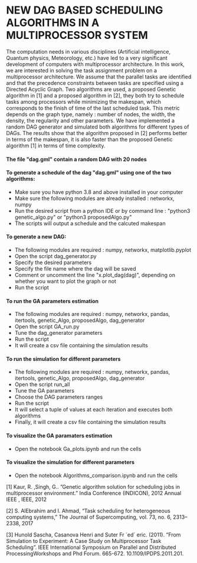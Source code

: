 # NEW DAG BASED SCHEDULING ALGORITHMS IN A MULTIPROCESSOR SYSTEM
The computation needs in various disciplines (Artificial intelligence, Quantum physics, Meteorology, etc.) 
have led to a very significant development of computers with multiprocessor architecture.
In this work, we are interested in solving the task assignment problem on a multiprocessor
architecture. We assume that the parallel tasks are identified and that the precedence constraints
between tasks are specified using a Directed Acyclic Graph. Two algorithms are
used, a proposed Genetic algorithm in [1] and a proposed algorithm in [2], they both try to
schedule tasks among processors while minimizing the makespan, which corresponds to
the finish of time of the last scheduled task.
This metric depends on the graph type, namely : number of nodes, the width, the density,
the regularity and other parameters. We have implemented a random DAG generator and
simulated both algorithms for different types of DAGs. The results show that the algorithm
proposed in [2] performs better in terms of the makespan, it is also faster than the proposed
Genetic algorithm [1] in terms of time complexity.

#### The file "dag.gml" contain a random DAG with 20 nodes
#### To generate a schedule of the dag "dag.gml" using one of the two algorithms:   
- Make sure you have python 3.8 and above installed in your computer
- Make sure the following modules are already installed : networkx, numpy
- Run the desired script from a python IDE or by command line : "python3 genetic_algo.py" or "python3 proposedAlgo.py"
- The scripts will output a schedule and the calcuted makespan


#### To generate a new DAG:  
- The following modules are required : numpy, networkx, matplotlib.pyplot
- Open the script dag_generator.py
- Specify the desired parameters
- Specify the file name where the dag will be saved
- Comment or uncomment the line "x.plot_dag(dag)", depending on whether you want to plot the graph or not
- Run the script

#### To run the GA parameters estimation
- The following modules are required : numpy, networkx, pandas, itertools, genetic_Algo, proposedAlgo, dag_generator 
- Open the script GA_run.py
- Tune the dag_generator parameters
- Run the script
- It will create a csv file containing the simulation results

#### To run the simulation for different parameters 
- The following modules are required : numpy, networkx, pandas, itertools, genetic_Algo, proposedAlgo, dag_generator 
- Open the script run_all
- Tune the GA parameters
- Choose the DAG parameters ranges
- Run the script
- It will select a tuple of values at each iteration and executes both algorithms
- Finally, it will create a csv file containing the simulation results

#### To visualize the GA paramaters estimation 
- Open the notebook Ga_plots.ipynb and run the cells

#### To visualize the simulation for different parameters
- Open the notebook Algorithms_comparison.ipynb and run  the cells

[1] Kaur, R. ,Singh, G.. ”Genetic algorithm solution for scheduling jobs in multiprocessor
environment.” India Conference (INDICON), 2012 Annual IEEE , IEEE, 2012

[2] S. AlEbrahim and I. Ahmad, “Task scheduling for heterogeneous computing systems,”
The Journal of Supercomputing, vol. 73, no. 6, 2313–2338, 2017

[3] Hunold Sascha, Casanova Henri and Suter Fr ´ed´ eric. (2011). ”From Simulation to Experiment:
A Case Study on Multiprocessor Task Scheduling”. IEEE International Symposium on
Parallel and Distributed ProcessingWorkshops and Phd Forum. 665-672. 10.1109/IPDPS.2011.201.
 
